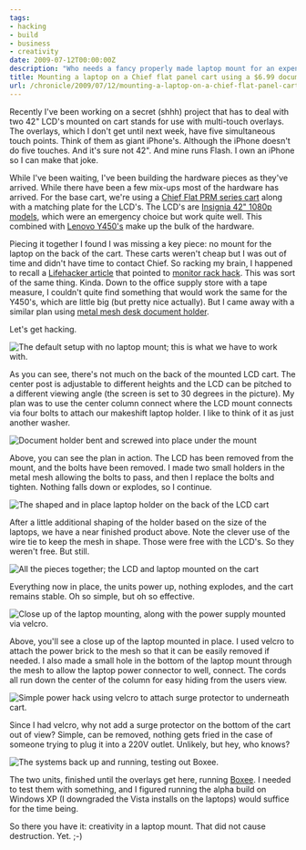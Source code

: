 ```yaml
---
tags:
- hacking
- build
- business
- creativity
date: 2009-07-12T00:00:00Z
description: "Who needs a fancy properly made laptop mount for an expensive cart when you can make one from a $6.99 document holder?"
title: Mounting a laptop on a Chief flat panel cart using a $6.99 document holder
url: /chronicle/2009/07/12/mounting-a-laptop-on-a-chief-flat-panel-cart-using-a-6-99-document-holder/
---
```


Recently I've been working on a secret (shhh) project that has to deal with two 42" LCD's mounted on cart stands for use with multi-touch overlays. The overlays, which I don't get until next week, have five simultaneous touch points.  Think of them as giant iPhone's. Although the iPhone doesn't do five touches.  And it's sure not 42". And mine runs Flash. I own an iPhone so I can make that joke.

While I've been waiting, I've been building the hardware pieces as they've arrived.  While there have been a few mix-ups most of the hardware has arrived.  For the base cart, we're using a <a href="http://www.chiefmfg.com/productdetail.aspx?MountID=135">Chief Flat PRM series cart</a> along with a matching plate for the LCD's. The LCD's are <a href="http://www.bestbuy.com/site/olspage.jsp?skuId=9155479&type=product&id=1218038552349&ref=06&loc=01&ci_src=14110944&ci_sku=9155479">Insignia 42" 1080p models</a>, which were an emergency choice but work quite well.  This combined with <a href="http://shop.lenovo.com/SEUILibrary/controller/e/web/LenovoPortal/en_US/catalog.workflow:category.details?current-catalog-id=12F0696583E04D86B9B79B0FEC01C087&current-category-id=7C4E1F0327214275A6FBC5F28E18A715">Lenovo Y450's</a> make up the bulk of the hardware.

Piecing it together I found I was missing a key piece: no mount for the laptop on the back of the cart.  These carts weren't cheap but I was out of time and didn't have time to contact Chief. So racking my brain, I happened to recall a <a href="http://lifehacker.com/5161054/diy-laptop-rack-hack-turns-your-monitor-into-an-imac">Lifehacker article</a> that pointed to <a href="http://www.instructables.com/id/MacBookiMac_Rack_Hack/">monitor rack hack</a>.  This was sort of the same thing.  Kinda.  Down to the office supply store with a tape measure, I couldn't quite find something that would work the same for the Y450's, which are little big (but pretty nice actually).  But I came away with a similar plan using <a href="http://www.officemax.com/catalog/sku.jsp?productId=prod2520116">metal mesh desk document holder</a>.

Let's get hacking.

<img src="https://storage.googleapis.com/jdr-public-imgs/blog-archive/2009/07/step-1-LPM.jpg" alt="The default setup with no laptop mount; this is what we have to work with.">

As you can see, there's not much on the back of the mounted LCD cart.  The center post is adjustable to different heights and the LCD can be pitched to a different viewing angle (the screen is set to 30 degrees in the picture).  My plan was to use the center column connect where the LCD mount connects via four bolts to attach our makeshift laptop holder.  I like to think of it as just another washer.

<img src="https://storage.googleapis.com/jdr-public-imgs/blog-archive/2009/07/step-2-LPM.jpg" alt="Document holder bent and screwed into place under the mount">

Above, you can see the plan in action.  The LCD has been removed from the mount, and the bolts have been removed.  I made two small holders in the metal mesh allowing the bolts to pass, and then I replace the bolts and tighten.  Nothing falls down or explodes, so I continue.

<img src="https://storage.googleapis.com/jdr-public-imgs/blog-archive/2009/07/step-3-LPM.jpg" alt="The shaped and in place laptop holder on the back of the LCD cart">

After a little additional shaping of the holder based on the size of the laptops, we have a near finished product above.  Note the clever use of the wire tie to keep the mesh in shape.  Those were free with the LCD's.  So they weren't free.  But still.

<img src="https://storage.googleapis.com/jdr-public-imgs/blog-archive/2009/07/step-4-LPM.jpg" alt="All the pieces together; the LCD and laptop mounted on the cart">

Everything now in place, the units power up, nothing explodes, and the cart remains stable.  Oh so simple, but oh so effective.

<img src="https://storage.googleapis.com/jdr-public-imgs/blog-archive/2009/07/step-5-LPM.jpg" alt="Close up of the laptop mounting, along with the power supply mounted via velcro.">

Above, you'll see a close up of the laptop mounted in place.  I used velcro to attach the power brick to the mesh so that it can be easily removed if needed.  I also made a small hole in the bottom of the laptop mount through the mesh to allow the laptop power connector to well, connect. The cords all run down the center of the column for easy hiding from the users view.

<img src="https://storage.googleapis.com/jdr-public-imgs/blog-archive/2009/07/step-5a-LPM.jpg" alt="Simple power hack using velcro to attach surge protector to underneath cart.">

Since I had velcro, why not add a surge protector on the bottom of the cart out of view?  Simple, can be removed, nothing gets fried in the case of someone trying to plug it into a 220V outlet.  Unlikely, but hey, who knows?

<img src="https://storage.googleapis.com/jdr-public-imgs/blog-archive/2009/07/step-6-LPM.jpg" alt="The systems back up and running, testing out Boxee.">

The two units, finished until the overlays get here, running <a href="http://boxee.tv/">Boxee</a>. I needed to test them with something, and I figured running the alpha build on Windows XP (I downgraded the Vista installs on the laptops) would suffice for the time being.

So there you have it: creativity in a laptop mount.  That did not cause destruction.  Yet. ;-)
